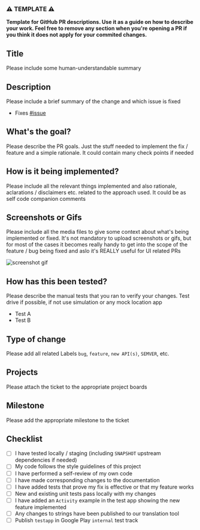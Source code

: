 ### ⚠️ TEMPLATE ⚠️
**Template for GitHub PR descriptions. Use it as a guide on how to describe your work. Feel free to remove any section when you're opening a PR if you think it does not apply for your commited changes.**

## Title

Please include some human-understandable summary

## Description

Please include a brief summary of the change and which issue is fixed

- Fixes [#issue](link)

## What's the goal?

Please describe the PR goals. Just the stuff needed to implement the fix / feature and a simple rationale. It could contain many check points if needed

## How is it being implemented?

Please include all the relevant things implemented and also rationale, aclarations / disclaimers etc. related to the approach used. It could be as self code companion comments

## Screenshots or Gifs

Please include all the media files to give some context about what's being implemented or fixed. It's not mandatory to upload screenshots or gifs, but for most of the cases it becomes really handy to get into the scope of the feature / bug being fixed and aslo it's REALLY useful for UI related PRs

![screenshot gif](link)

## How has this been tested?

Please describe the manual tests that you ran to verify your changes. Test drive if possible, if not use simulation or any mock location app

- Test A
- Test B

## Type of change

Please add all related Labels `bug`, `feature`, `new API(s)`, `SEMVER`, etc.

## Projects

Please attach the ticket to the appropriate project boards

## Milestone

Please add the appropriate milestone to the ticket

## Checklist

- [ ] I have tested locally / staging (including `SNAPSHOT` upstream dependencies if needed)
- [ ] My code follows the style guidelines of this project
- [ ] I have performed a self-review of my own code
- [ ] I have made corresponding changes to the documentation
- [ ] I have added tests that prove my fix is effective or that my feature works
- [ ] New and existing unit tests pass locally with my changes
- [ ] I have added an `Activity` example in the test app showing the new feature implemented
- [ ] Any changes to strings have been published to our translation tool
- [ ] Publish `testapp` in Google Play `internal` test track